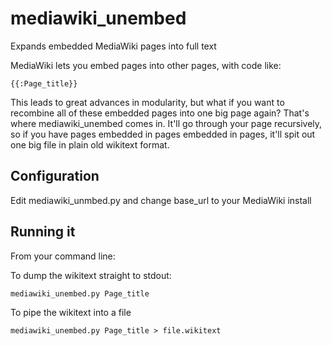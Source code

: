 # mediawiki_unembed

Expands embedded MediaWiki pages into full text

MediaWiki lets you embed pages into other pages, with code like:

```
{{:Page_title}}
```

This leads to great advances in modularity, but what if you want to recombine all of these embedded pages into one big page again? That's where mediawiki_unembed comes in. It'll go through your page recursively, so if you have pages embedded in pages embedded in pages, it'll spit out one big file in plain old wikitext format.

## Configuration

Edit mediawiki_unmbed.py and change base_url to your MediaWiki install

## Running it

From your command line:

To dump the wikitext straight to stdout:

```
mediawiki_unembed.py Page_title
```

To pipe the wikitext into a file

```
mediawiki_unembed.py Page_title > file.wikitext